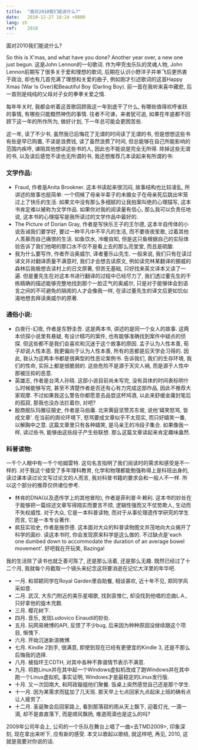 ```yaml
---
title:  "面对2010我们能说什么?"
date:   2010-12-27 18:24 +0800
lang: zh
ref:    2010
---
```


面对2010我们能说什么?

So this is X'mas, and what have you done? Another year over, a new one just begun. 这是John Lennon的一句歌词. 作为甲壳虫乐队的灵魂人物, John Lennon前期写了很多关于爱和理想的歌词, 后期在认识小野洋子并单飞后更热衷于政治, 却也有几首充满了理想和关爱的曲子, 例如刚才引述歌词的这首Happy Xmas (War Is Over)和Beautiful Boy (Darling Boy). 前一首在我听来喜中藏悲, 后一首则是纯纯的父母对子女的拳拳关爱之情.

每年年关时, 我都会听着这首歌回顾我这一年到底干了什么, 有哪些值得欢呼雀跃的事情, 有哪些只能黯然神伤的事情. 往者不可谏，来者犹可追, 如果在年底都不回顾下这一年的所作所为, 做好计划, 下一年总可能会更困苦些.

这一年, 读了不少书, 虽然我已后悔花了无谓的时间读了无谓的书, 但是想想这些书有些是早已购置, 不读是浪费钱, 读了虽然浪费了时间, 但总能够在自己所能影响的范围内疾呼, 谏阻其他想读这些书的人, 因此也不能说是完全无所得. 除掉这些无谓的书, 以及读后感觉不读也无所谓的书, 我还想推荐几本读起来有所谓的书:

### 文学作品:

* Fraud, 作者是Anita Brookner. 这本书读起来很沉闷, 故事结构也比较凌乱, 所讲述的故事也挺简单: 一个伺候了母亲半辈子的未婚女子在母亲死后跳出牢笼过上了快乐的生活. 如果文中没有那么多细腻的让我拍案叫绝的心理描写, 这本书肯定难以被称为文学作品. 如果你对我的阅读量有信心, 那么我可以负责任地说, 这本书的心理描写是我所读过的文学作品中最好的.
* The Picture of Dorian Gray, 作者是写快乐王子的王尔德, 这本半自传体的小说告诫我们要学好, 要过一种平凡中不平凡的生活, 而不要夜夜笙歌, 过着其他人羡慕而自己痛恨的生活. 如鱼饮水, 冷暖自知, 但是这只鱼根据自己的实际体验告诉了我们他喝的那口水不仅不是看上去的那么亮堂堂, 而且是硫酸.
* 我为什么要写作, 作者乔治奥威尔, 译者董乐山先生. 一般来说, 我们只有在读过译文并对翻译质量不满意时, 我们才会想去读原文, 例如读完林某翻译的挪威的森林后我极想去读村上的日文原著, 但苦无基础, 只好找来英文译本又读了一遍. 但是董先生在对这本书进行翻译的过程中已经尽力了, 我们透过董先生的干练精确的描述能够完整地找到那个一脸正气的奥威尔, 只是对于能够体会到语言之间的不可避免的隔阂的人才会像我一样, 在读过董先生的译文后更如饥似渴地想去拜读奥威尔的原著.

### 通俗小说:

* 白夜行-幻夜, 作者是东野圭吾. 这是两本书, 讲述的是同一个女人的故事. 这两本侦探小说里有悬疑, 有设计精巧的案件, 也有能够准确找到案件中疑点的侦探. 但这些都不是我们会喜欢和沉迷于这个故事的原因. 孟子认为人性本善, 荀子却说人性本恶. 我更偏向于认为人性本善, 所有的恶都是后天学会习得的. 因此, 我认为这两本书都是很典型的性恶论案例书. 告诉我们, 我们的生存环境, 我们的性命, 实际上都是很脆弱的. 这些危险不是源于天灾人祸, 而是源于人性中那被压抑的恶意.
* 英雄志, 作者是台湾人孙晓. 这部小说目前尚未写完, 没有具体的时间表标明什么时候能够写完, 甚至不清楚作者是否还有心有力完成这部作品, 因此不推荐大家观摩. 不过如果我这么警告你都愿意去品尝这杯鸠酒, 以此来舒缓金庸封笔后的孤寂, 那我也没办法拦着你, 对吧?
* 殷商舰队玛雅征服史, 作者是马伯庸. 北宋黄庭坚赞苏东坡, 说他'嬉笑怒骂, 皆成文章'. 在当前的舆论环境下, 怒骂要成文章似乎不太现实, 而只好嬉笑一番, 以解胸中之意. 这篇文章里只有各种嬉笑, 是马亲王的冷段子集合. 如果像我一样, 读过些书, 能够由这些段子产生些联想. 那么这篇文章读起来肯定趣味盎然.

### 科普读物:

一千个人眼中有一千个哈姆雷特. 这句名言指明了我们阅读时的需求和感受是不一样的. 对于我这个接受了多年理科教育, 化学和物理都能勉强称得上是科班出身的, 读过课本读过论文写过论文的人而言, 我对科普书籍的要求会和一般人不一样. 所以这个部分的推荐仅供诸位参考.

* 林肯的DNA(以及遗传学上的其他冒险), 作者是菲利普·R·赖利. 这本书的妙处在于能够把一篇综述文章写得翔实而要言不烦, 逻辑性强而又不仗势欺人,  生动而不失权威性. 对于大众, 它是一本科普读物, 而对于从事伦理遗传学研究的学生而言, 它是一本专业著作.
* 疯狂实验史, 作者是施奈德. 这本面对大众的科普读物图文并茂地向大众揭开了科学的面纱. 读这本书时, 你会发现原来科学是这么做的. 不过缺点是'each one dumbed down to accommodate the duration of an average bowel movement'. 好吧我在开玩笑, Bazinga!

我的生活除了读书也就乏善可陈了, 还是那么活着, 还是那么无趣. 既然已经过了十二个月, 我就每个月截取一个镜头来纪念这将要消逝在记忆大洋里的年华吧.

* 一月. 和郑颖同学在Royal Garden里自助餐, 相谈甚欢, 近十年不见, 郑同学风采如昔.
* 二月. 武汉, 大东门附近的美乐星唱歌, 找到袁惟仁, 却没找到他唱的恋曲L.A., 只好拿他的旋木充数.
* 三月. 樱花树下.
* 四月. 音乐, 发现Ludovico Einaudi的妙处.
* 五月. 玩网易微博的API, 反馈了不少bug, 后来因为种种原因没继续跟这个项目, 惭愧下.
* 六月. 开始沉迷新浪微博.
* 七月. Kindle 2到手, 很满意, 即使到现在已经有更便宜的Kindle 3, 还是不那么后悔我的选择.
* 八月. 被指环王CDTH, 对其中各种不靠谱情节表示不满意.
* 九月. 将跑Linux并在其中起一个Windows虚拟机改成了跑Windows并在其中跑一个Linux虚拟机, 事实证明, Windows才是最稳定的Linux发行版.
* 十月. 又一次回南大, 和阿政璇姐他们聚餐. 饭桌上突然感觉自己还是那个学生.
* 十一月. 因为某需求而猛加了几天班. 那天早上七点回家九点起床上班的确有点让人疲劳了.
* 十二月. 圣诞聚会后回家路上, 看到那落寂的雨从天上飘下, 迎着灯光, 一滴一滴, 却不是直直落下, 而是顺风飘扬, 难道雨滴也是这么的吗?

2009年公司年会上, 公司的一个乐队在舞台上唱了一曲&lt;去TMD2009&gt;, 印象深刻, 现在拿出来听下, 应有新的感受. 本文以歌起以歌结, 就这样吧, 再见, 2010, 这就是我要对你说的话.

